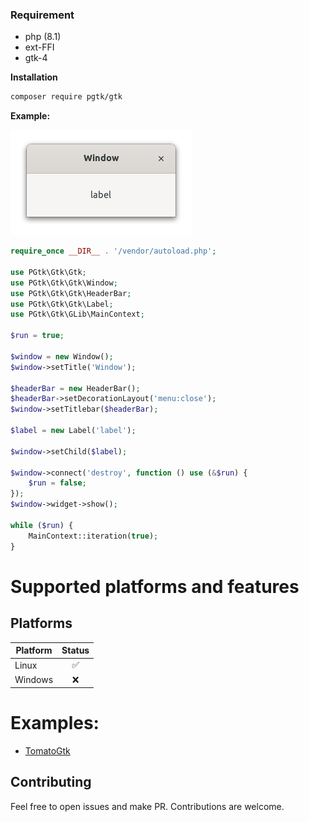 ### Requirement

- php (8.1)
- ext-FFI
- gtk-4

**Installation**

```bash
composer require pgtk/gtk
```
**Example:**

![alt text](img/win.png "Window")
```php
require_once __DIR__ . '/vendor/autoload.php';

use PGtk\Gtk\Gtk;
use PGtk\Gtk\Gtk\Window;
use PGtk\Gtk\Gtk\HeaderBar;
use PGtk\Gtk\Gtk\Label;
use PGtk\Gtk\GLib\MainContext;

$run = true;

$window = new Window();
$window->setTitle('Window');

$headerBar = new HeaderBar();
$headerBar->setDecorationLayout('menu:close');
$window->setTitlebar($headerBar);

$label = new Label('label');

$window->setChild($label);

$window->connect('destroy', function () use (&$run) {
    $run = false;
});
$window->widget->show();

while ($run) {
    MainContext::iteration(true);
}
```

# Supported platforms and features

## Platforms

| Platform | Status |
|----------|:------:|
| Linux    | ✅      |
| Windows  | ❌      |

# Examples:
- [TomatoGtk](https://github.com/kmaestro/tomate-gtk)

Contributing
------------

Feel free to open issues and make PR. Contributions are welcome.
